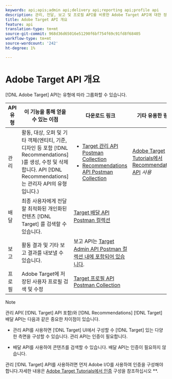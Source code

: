 ```yaml
---
keywords: api;apis;admin api;delivery api;reporting api;profile api
description: 관리, 전달, 보고 및 프로필 API를 비롯한 Adobe Target API에 대한 정보입니다.
title: Adobe Target API 개요
feature: api
translation-type: tm+mt
source-git-commit: 968d36d65016e51290f6bf754f69c91fd8f68405
workflow-type: tm+mt
source-wordcount: '242'
ht-degree: 1%

---
```



# Adobe Target API 개요

[!DNL Adobe Target] API는 유형에 따라 그룹화할 수 있습니다.

| API 유형 | 이 기능을 통해 얻을 수 있는 이점 | 다운로드 링크 | 기타 유용한 링크 |
| --- | --- | --- |--- |
| 관리 | 활동, 대상, 오퍼 및 기타 객체(엔티티, 기준, 디자인 등 포함 [!DNL Recommendations] )를 생성, 수정 및 삭제합니다. API [!DNL Recommendations] 는 관리자 API의 유형입니다.) | <UL><li>[Target 관리 API Postman Collection](https://developers.adobetarget.com/api/#admin-postman-collection)</li><li>[Recommendations API Postman Collection](https://developers.adobetarget.com/api/recommendations/#section/Postman)</li></ul> | [Adobe Target Tutorials에서 Recommendations API](https://experienceleague.adobe.com/docs/target-learn/recommendations-api-tutorial/recs-api-overview.html) *사용* |
| 배달 | 최종 사용자에게 전달할 최적화된 개인화된 컨텐츠 [!DNL Target] 를 검색할 수 있습니다. | [Target 배달 API Postman 컬렉션](https://developers.adobetarget.com/api/delivery-api/#section/Getting-Started/Postman-Collection) |  |
| 보고 | 활동 결과 및 기타 보고 결과를 내보낼 수 있습니다. | 보고 API는 [Target Admin API Postman 컬렉션 내에 포함되어 있습니다](https://developers.adobetarget.com/api/#admin-postman-collection). |  |
| 프로필 | Adobe Target에 저장된 사용자 프로필 검색 및 수정 | [Target 프로필 API Postman Collection](https://developers.adobetarget.com/api/#profiles) |  |

>[!NOTE]
>
>관리 API( [!DNL Target] API 포함)와 [!DNL Recommendations] [!DNL Target] 배달 API는 다음과 같은 중요한 차이점이 있습니다.
>
>* 관리 API를 사용하면 [!DNL Target] UI에서 구성할 수 [!DNL Target] 있는 다양한 측면을 구성할 수 있습니다. 관리 API는 인증이 필요합니다.
   >
   >
* 배달 API를 사용하여 콘텐츠를 검색할 수 있습니다. 배달 API는 인증이 필요하지 않습니다.
>
>
관리 [!DNL Target] API를 사용하려면 먼저 Adobe I/O를 사용하여 인증을 구성해야 합니다.자세한 내용은 [Adobe Target Tutorials에서 인증](https://experienceleague.adobe.com/docs/target-learn/tutorials/apis/configure-io-target-integration.html) 구성을 참조하십시오 **.
